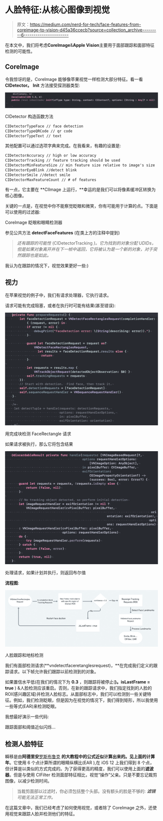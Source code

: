 # 人脸特征:从核心图像到视觉

> 原文：<https://medium.com/nerd-for-tech/face-features-from-coreimage-to-vision-d45a36ccecb?source=collection_archive---------6----------------------->

在本文中，我们将考虑**CoreImage**&**Apple Vision**主要用于面部跟踪和面部特征检测的可能性。

## **CoreImage**

令我惊讶的是，CoreImage 能够像苹果视觉一样检测大部分特征。看一看 **CIDetector。** **Init** 方法接受探测器类型:

![](img/9617c78be037f765e6436f2ab08c3ce6.png)

CIDetector 构造函数方法

```
CIDetectorTypeFace // face detection
CIDetectorTypeQRCode // qr code
CIDetectorTypeText // text
```

其他配置可以通过选项字典来完成。在我看来，有趣的设置是:

```
CIDetectorAccuracy // high or low accuracy
CIDetectorTracking // feature tracking should be used
CIDetectorMinFeatureSize // min feature size relative to image's size
CIDetectorEyeBlink //detect blink
CIDetectorSmile //detect smile
CIDetectorMaxFeatureCount // # of features
```

有一点，它主要在 **CIImage 上运行，**幸运的是我们可以将像素缓冲区转换为核心图像。

关键的一点是，在视觉中你不能察觉眨眼和微笑，你有可能用于计算的点。下面是可以使用的过滤器:

CoreImage 眨眼和眼睛检测器

参见公共方法 **detectFaceFeatures** (在类上方的注释中提到)

> *还有跟踪的可能性* (CIDetectorTracking *)。它为找到的对象分配 UDIDs，但是如果对象离开并在下一帧中返回，它将被认为是一个新的对象，对于突然跟踪也是如此。*

我认为在跟踪的情况下，视觉效果更好一些:)

## 视力

在苹果视觉的例子中，我们有请求处理器，它执行请求。

请求可能有完成阻塞，或者在执行时可能有结果(甚至错误):

![](img/e6df3724e14e9613484a6f422228645a.png)

用完成块检测 FaceRectangle 请求

如果请求被执行，那么它将包含结果

![](img/0b7496037461b6f8423e8a6910f7fa01.png)

处理请求，如果计划并执行，则返回布尔值

**流程图**:

![](img/7fd8a9382f808e5cec26d93b736ed8b5.png)

人脸跟踪和地标检测

我们有面部检测请求(**vndetectfaceretanglesrequest)，**在完成我们定义的跟踪请求。以下帧允许我们跟踪以前检测到的对象。

如果置信水平低(在我们的情况下为 **0.3** ，则跟踪将被停止(**)。isLastFrame = true** ) &人脸检测应该重启。否则，在新的跟踪请求中，我们指定找到的人脸的 ROI(感兴趣区域)并检测人脸标志。从面部标志中，我们可以检测到一些关键特征。例如，我们检测眨眼，但是因为在视觉的情况下，我们得到矩形，所以我使用一些等式(EAR)来检测眨眼。

我想最好演示一些代码:

跟踪面部和阈值近似闪烁…

## **检测人脸特征**

瞬移是由**阿德里安**[罗斯布鲁克](https://www.pyimagesearch.com/2017/04/24/eye-blink-detection-opencv-python-dlib/) **的大教程中的公式近似计算出来的。**见上面的**计算年**。它使用 6 个点计算所谓的眼睛纵横比(EAR ),在 iOS 12 上我们得到 8 个点，但计算是以类似的方式完成的。为了获得更高的精度，我们可以使用上面的**滤波器**。但是与使用 CIFilter 检测面部特征相比，视觉“操作”父亲。只是不要忘记裁剪图像，以减少检测时间。

> 当裁剪面部以过滤时，你必须包括整个头部。没有额头的脸是不够的: ***滤镜*** *可能无法正常工作。*

在这篇文章中，我们已经考虑了如何使用视觉，或者除了 CoreImage 之外，还使用视觉来跟踪人脸并检测他们的特征。